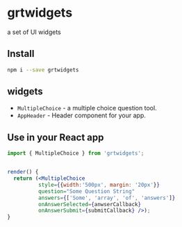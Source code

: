 # grtwidgets
a set of UI widgets



## Install
```bash
npm i --save grtwidgets 
```

## widgets
- `MultipleChoice` - a multiple choice question tool.
- `AppHeader` - Header component for your app.

## Use in your React app

```jsx harmony
import { MultipleChoice } from 'grtwidgets';


render() {
  return (<MultipleChoice
          style={{width:'500px', margin: '20px'}}
          question="Some Question String"
          answers={['Some', 'array', 'of', 'answers']}
          onAnswerSelected={anwserCallback}
          onAnswerSubmit={submitCallback} />);
}

```
